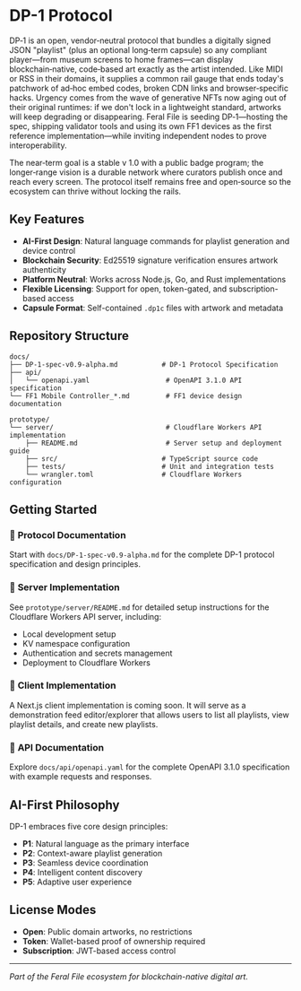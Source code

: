 # DP-1 Protocol

DP‑1 is an open, vendor‑neutral protocol that bundles a digitally signed JSON "playlist" (plus an optional long‑term capsule) so any compliant player—from museum screens to home frames—can display blockchain‑native, code‑based art exactly as the artist intended. Like MIDI or RSS in their domains, it supplies a common rail gauge that ends today's patchwork of ad‑hoc embed codes, broken CDN links and browser‑specific hacks. Urgency comes from the wave of generative NFTs now aging out of their original runtimes: if we don't lock in a lightweight standard, artworks will keep degrading or disappearing. Feral File is seeding DP‑1—hosting the spec, shipping validator tools and using its own FF1 devices as the first reference implementation—while inviting independent nodes to prove interoperability. 

The near‑term goal is a stable v 1.0 with a public badge program; the longer‑range vision is a durable network where curators publish once and reach every screen. The protocol itself remains free and open‑source so the ecosystem can thrive without locking the rails. 

## Key Features

- **AI-First Design**: Natural language commands for playlist generation and device control
- **Blockchain Security**: Ed25519 signature verification ensures artwork authenticity
- **Platform Neutral**: Works across Node.js, Go, and Rust implementations
- **Flexible Licensing**: Support for open, token-gated, and subscription-based access
- **Capsule Format**: Self-contained `.dp1c` files with artwork and metadata

## Repository Structure

```
docs/
├── DP‑1‑spec‑v0.9‑alpha.md           # DP-1 Protocol Specification
├── api/
│   └── openapi.yaml                   # OpenAPI 3.1.0 API specification
└── FF1 Mobile Controller_*.md         # FF1 device design documentation

prototype/
└── server/                            # Cloudflare Workers API implementation
    ├── README.md                      # Server setup and deployment guide
    ├── src/                          # TypeScript source code
    ├── tests/                        # Unit and integration tests
    └── wrangler.toml                 # Cloudflare Workers configuration
```

## Getting Started

### 📖 **Protocol Documentation**
Start with `docs/DP‑1‑spec‑v0.9‑alpha.md` for the complete DP-1 protocol specification and design principles.

### 🚀 **Server Implementation**
See `prototype/server/README.md` for detailed setup instructions for the Cloudflare Workers API server, including:
- Local development setup
- KV namespace configuration
- Authentication and secrets management
- Deployment to Cloudflare Workers

### 🎨 **Client Implementation**
A Next.js client implementation is coming soon. It will serve as a demonstration feed editor/explorer that allows users to list all playlists, view playlist details, and create new playlists.

### 🔧 **API Documentation**
Explore `docs/api/openapi.yaml` for the complete OpenAPI 3.1.0 specification with example requests and responses.

## AI-First Philosophy

DP-1 embraces five core design principles:

- **P1**: Natural language as the primary interface
- **P2**: Context-aware playlist generation
- **P3**: Seamless device coordination
- **P4**: Intelligent content discovery
- **P5**: Adaptive user experience

## License Modes

- **Open**: Public domain artworks, no restrictions
- **Token**: Wallet-based proof of ownership required
- **Subscription**: JWT-based access control

---

*Part of the Feral File ecosystem for blockchain-native digital art.*
